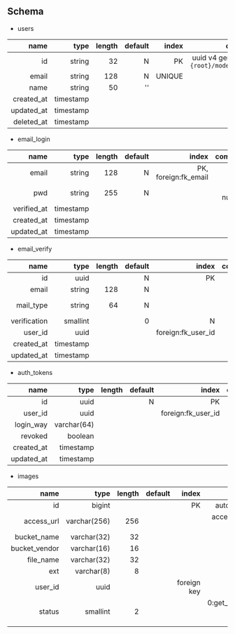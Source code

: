 ## Schema

* users

|name|type|length|default|index|comment|
|---:|---:|---:|---:|---:|---:|
|id|string|32|N|PK|uuid v4 generate by `{root}/models/users`|
|email|string|128|N|UNIQUE||
|name|string|50|''|||
|created_at|timestamp|||||
|updated_at|timestamp|||||
|deleted_at|timestamp|||||

* email_login

|name|type|length|default|index|comment|
|---:|---:|---:|---:|---:|---:|
|email|string|128|N|PK, foreign:fk_email||
|pwd|string|255|N||hash, nullable|
|verified_at|timestamp|||||
|created_at|timestamp|||||
|updated_at|timestamp|||||

* email_verify

|name|type|length|default|index|comment|
|---:|---:|---:|---:|---:|---:|
|id|uuid||N|PK|uuid|
|email|string|128|N|||
|mail_type|string|64|N||verify, reset|
|verification|smallint||0|N||0:未驗證, 1:已驗證|
|user_id|uuid| | |foreign:fk_user_id||
|created_at|timestamp| | | | |
|updated_at|timestamp| | | | |

* auth_tokens

|name|type|length|default|index|comment|
|---:|---:|---:|---:|---:|---:|
|id|uuid||N|PK|uuid|
|user_id|uuid| | | foreign:fk_user_id| |
|login_way|varchar(64)| | | | |
|revoked|boolean| | | | |
|created_at|timestamp| | | | |
|updated_at|timestamp| | | | |

* images

|name|type|length|default|index|comment|
|---:|---:|---:|---:|---:|---:|
|id|bigint| | |PK|auto_increment|
|access_url|varchar(256)|256 | | | access resource path|
|bucket_name|varchar(32)|32| | | |
|bucket_vendor|varchar(16)|16| | | |
|file_name|varchar(32)|32| | | |
|ext|varchar(8)|8| | | |
|user_id|uuid| | |foreign key| |
|status| smallint|2| | | 0:get_presign_url, 1:uploaded, 2:resized|
